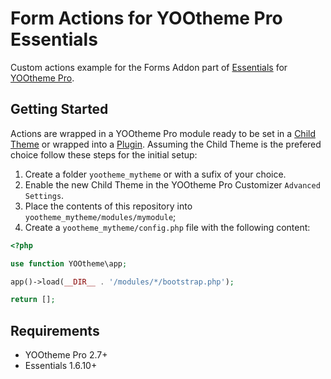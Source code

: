# Form Actions for YOOtheme Pro Essentials

Custom actions example for the Forms Addon part of [Essentials](https://www.zoolanders.com/essentials-for-yootheme-pro/forms) for [YOOtheme Pro](https://yootheme.com/page-builder).

## Getting Started

Actions are wrapped in a YOOtheme Pro module ready to be set in a [Child Theme](https://yootheme.com/support/yootheme-pro/joomla/developers-child-themes#advanced-customizations) or wrapped into a [Plugin](https://yootheme.com/support/yootheme-pro/joomla/developers-modules). Assuming the Child Theme is the prefered choice follow these steps for the initial setup:

1. Create a folder `yootheme_mytheme` or with a sufix of your choice.
1. Enable the new Child Theme in the YOOtheme Pro Customizer `Advanced Settings`.
1. Place the contents of this repository into `yootheme_mytheme/modules/mymodule`;
1. Create a `yootheme_mytheme/config.php` file with the following content:

```php
<?php

use function YOOtheme\app;

app()->load(__DIR__ . '/modules/*/bootstrap.php');

return [];
```

## Requirements

- YOOtheme Pro 2.7+
- Essentials 1.6.10+
